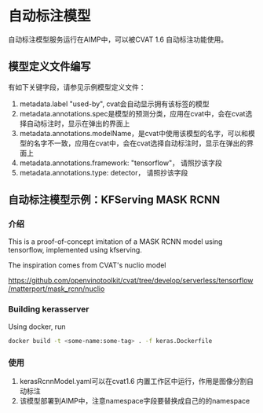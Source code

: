 # 自动标注模型
自动标注模型服务运行在AIMP中，可以被CVAT 1.6 自动标注功能使用。
## 模型定义文件编写
有如下关键字段，请参见示例模型定义文件：
1. metadata.label "used-by", cvat会自动显示拥有该标签的模型
1. metadata.annotations.spec是模型的预测分类，应用在cvat中，会在cvat选择自动标注时，显示在弹出的界面上
1. metadata.annotations.modelName，是cvat中使用该模型的名字，可以和模型的名字不一致，应用在cvat中，会在cvat选择自动标注时，显示在弹出的界面上
1. metadata.annotations.framework: "tensorflow"， 请照抄该字段
1. metadata.annotations.type: detector， 请照抄该字段

## 自动标注模型示例：KFServing MASK RCNN
### 介绍
This is a proof-of-concept imitation of a MASK RCNN model using tensorflow, implemented using kfserving.

The inspiration comes from CVAT's nuclio model

https://github.com/openvinotoolkit/cvat/tree/develop/serverless/tensorflow/matterport/mask_rcnn/nuclio


### Building kerasserver
Using docker, run

```bash
docker build -t <some-name:some-tag> . -f keras.Dockerfile 
```
### 使用
1. kerasRcnnModel.yaml可以在cvat1.6 内置工作区中运行，作用是图像分割自动标注
2. 该模型部署到AIMP中，注意namespace字段要替换成自己的的namespace
